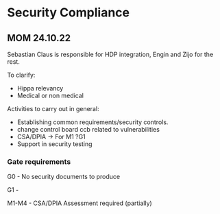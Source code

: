 




# Security Compliance

## MOM 24.10.22


Sebastian Claus is responsible for HDP integration, Engin and Zijo for the rest.

To clarify:
- Hippa relevancy
- Medical or non medical

Activities to carry out in general:
- Establishing common requirements/security controls.
- change control board ccb related to vulnerabilities
- CSA/DPIA -> For M1 ?G1
- Support in security testing

### Gate requirements
G0 - No security documents to produce

G1 - 

M1-M4 - CSA/DPIA Assessment required (partially)
